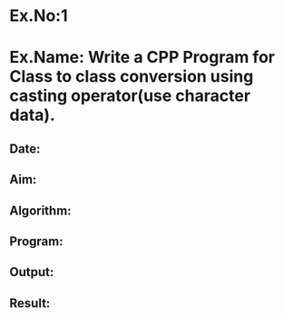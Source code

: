 # Ex.No:1
# Ex.Name: Write a CPP Program for Class to class conversion using casting operator(use character data).
## Date:
## Aim:


## Algorithm:





## Program:



## Output:



## Result:

